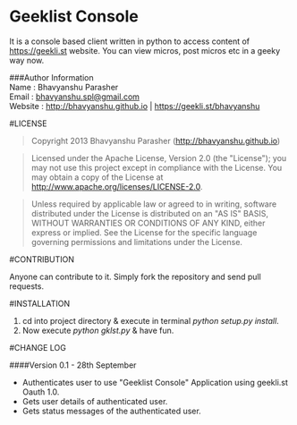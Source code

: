 Geeklist Console
================

It is a console based client written in python to access content of https://geekli.st website. You can view micros, post micros etc in a geeky way now.

###Author Information 		
Name : Bhavyanshu Parasher						
Email : bhavyanshu.spl@gmail.com								
Website : http://bhavyanshu.github.io |  https://geekli.st/bhavyanshu					


#LICENSE

> Copyright 2013 Bhavyanshu Parasher (http://bhavyanshu.github.io) 

> Licensed under the Apache License, Version 2.0 (the "License"); you
may not use this project except in compliance with the License. You 
may obtain a copy of the License at 
> http://www.apache.org/licenses/LICENSE-2.0.

>Unless required by applicable law or agreed to in writing, software 
distributed under the License is distributed on an "AS IS" BASIS, 
WITHOUT WARRANTIES OR CONDITIONS OF ANY KIND, either express or 
implied. See the License for the specific language governing 
permissions and limitations under the License.


#CONTRIBUTION

Anyone can contribute to it. Simply fork the repository and send pull requests.


#INSTALLATION

1) cd into project directory & execute in terminal *python setup.py install*.				
2) Now execute *python gklst.py* & have fun.			


#CHANGE LOG

####Version 0.1 - 28th September 
* Authenticates user to use "Geeklist Console" Application using geekli.st Oauth 1.0.		
* Gets user details of authenticated user.			
* Gets status messages of the authenticated user.		
